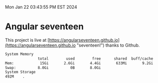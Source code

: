 Mon Jan 22 03:43:55 PM EST 2024

# Angular seventeen


This project is live at [https://angularseventeen.github.io](https://angularseventeen.github.io "seventeen!") thanks to Github.

```bash
System Memory
               total        used        free      shared  buff/cache   available
Mem:            15Gi       2.6Gi       4.4Gi       633Mi       9.2Gi        12Gi
Swap:          8.0Gi          0B       8.0Gi
System Storage
492M	.
```
```bash
